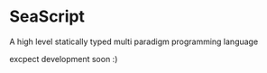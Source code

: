 # SeaScript
A high level statically typed multi paradigm programming language

excpect development soon :)

